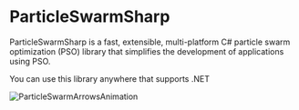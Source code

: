 # ParticleSwarmSharp
ParticleSwarmSharp is a fast, extensible, multi-platform C# particle swarm optimization (PSO) library that simplifies the development of applications using PSO.

You can use this library anywhere that supports .NET

![ParticleSwarmArrowsAnimation](https://user-images.githubusercontent.com/9989813/209844808-d145cb49-03e2-4dc2-877b-06662ab04859.gif)
